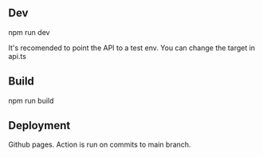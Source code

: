 

## Dev
npm run dev

It's recomended to point the API to a test env. You can change the target in api.ts

## Build
npm run build

## Deployment
Github pages. Action is run on commits to main branch.
